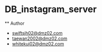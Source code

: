 # DB_instagram_server

** Author
* swiftsjh02@dmz02.com
* taewan2002@dmz02.com
* whitekuj02@dmz02.com
